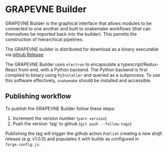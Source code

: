 # GRAPEVNE Builder

GRAPEVNE Builder is the graphical interface that allows modules to be connected
to one another and built to snakemake workflows (that can themselves be imported
back into the builder). This permits the construction of hierarchical pipelines.

The GRAPEVNE builder is distributed for download as a binary executable via
[github Release](https://github.com/kraemer-lab/GRAPEVNE).

The GRAPEVNE Builder uses `electron` to encapsulate a typescript/Redux-React
front-end, with a Python backend. The Python backend is first compiled to
binary using `PyInstaller` and queried as a subprocess. To use this software
effectively, `snakemake` should be installed and accessible.

## Publishing workflow

To publish the GRAPEVNE Builder follow these steps:

1. Increment the version number (`yarn version`)
2. Push the version 'tag' to github (`git push --follow-tags`)

Publishing the tag will trigger the github action `Publish` creating a new
_draft_ release (e.g. v1.0.0) and populates it with builds as configured in
`forge.config.js`.
